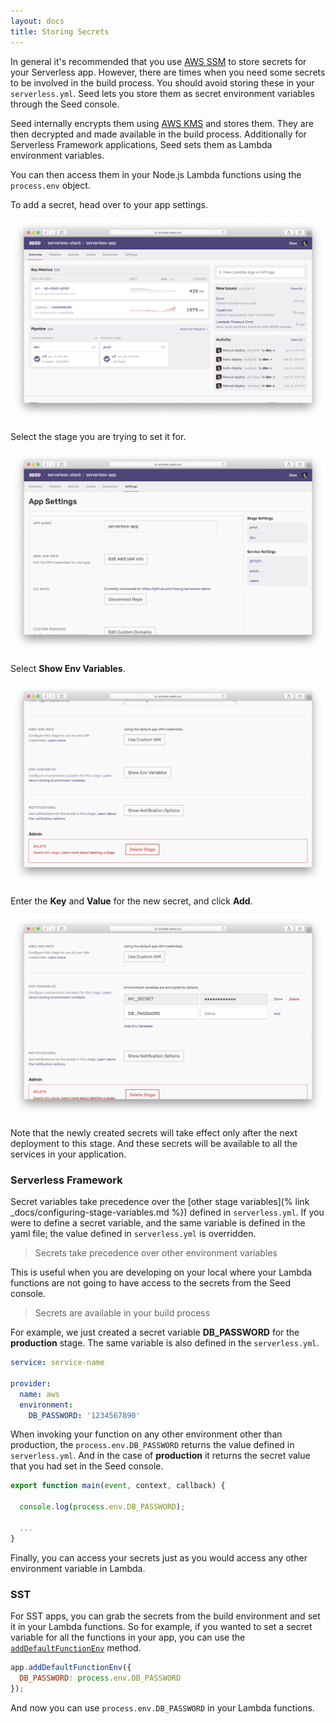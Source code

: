 ```yaml
---
layout: docs
title: Storing Secrets
---
```


In general it's recommended that you use [AWS SSM](https://docs.aws.amazon.com/systems-manager/latest/userguide/systems-manager-parameter-store.html) to store secrets for your Serverless app. However, there are times when you need some secrets to be involved in the build process. You should avoid storing these in your `serverless.yml`. Seed lets you store them as secret environment variables through the Seed console.

Seed internally encrypts them using [AWS KMS](https://aws.amazon.com/kms/) and stores them. They are then decrypted and made available in the build process. Additionally for Serverless Framework applications, Seed sets them as Lambda environment variables.

You can then access them in your Node.js Lambda functions using the `process.env` object.

To add a secret, head over to your app settings.

![App Settings](/assets/docs/storing-secrets/app-settings.png)

Select the stage you are trying to set it for.

![Stage Settings](/assets/docs/storing-secrets/stage-settings.png)

Select **Show Env Variables**.

![Show Env Variables](/assets/docs/storing-secrets/show-env-variables.png)

Enter the **Key** and **Value** for the new secret, and click **Add**.

![Create Secret Variable](/assets/docs/storing-secrets/create-secret-variable.png)

Note that the newly created secrets will take effect only after the next deployment to this stage. And these secrets will be available to all the services in your application.

### Serverless Framework

Secret variables take precedence over the [other stage variables](% link _docs/configuring-stage-variables.md %}) defined in `serverless.yml`. If you were to define a secret variable, and the same variable is defined in the yaml file; the value defined in `serverless.yml` is overridden.

> Secrets take precedence over other environment variables

This is useful when you are developing on your local where your Lambda functions are not going to have access to the secrets from the Seed console.

> Secrets are available in your build process

For example, we just created a secret variable **DB_PASSWORD** for the **production** stage. The same variable is also defined in the `serverless.yml`.

``` yaml
service: service-name

provider:
  name: aws
  environment:
    DB_PASSWORD: '1234567890'
```

When invoking your function on any other environment other than production, the `process.env.DB_PASSWORD` returns the value defined in `serverless.yml`. And in the case of **production** it returns the secret value that you had set in the Seed console.

``` javascript
export function main(event, context, callback) {

  console.log(process.env.DB_PASSWORD);

  ...
}
```

Finally, you can access your secrets just as you would access any other environment variable in Lambda.

### SST

For SST apps, you can grab the secrets from the build environment and set it in your Lambda functions. So for example, if you wanted to set a secret variable for all the functions in your app, you can use the [`addDefaultFunctionEnv`](https://docs.serverless-stack.com/constructs/App#adddefaultfunctionenv) method.

``` javascript
app.addDefaultFunctionEnv({
  DB_PASSWORD: process.env.DB_PASSWORD
});
```

And now you can use `process.env.DB_PASSWORD` in your Lambda functions.

